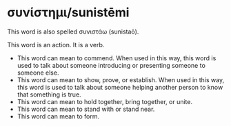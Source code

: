 # συνίστημι/sunistēmi
This word is also spelled συνιστάω (sunistaō).

This word is an action. It is a verb.

* This word can mean to commend. When used in this way, this word is used to talk about someone introducing or presenting someone to someone else.
* This word can mean to show, prove, or establish. When used in this way, this word is used to talk about someone helping another person to know that something is true.
* This word can mean to hold together, bring together, or unite. 
* This word can mean to stand with or stand near. 
* This word can mean to form.
